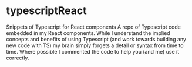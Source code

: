 # typescriptReact
Snippets of Typescript for React components
A repo of Typescript code embedded in my React components. While I understand the implied concepts and benefits of using Typescript (and work towards building any new code with TS) my brain simply forgets a detail or syntax from time to time. Where possible I commented the code to help you (and me) use it correctly.
